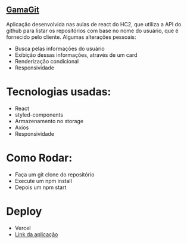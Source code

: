 ## [GamaGit](https://gama-git-xi.vercel.app/)
Aplicação desenvolvida nas aulas de react do HC2, que utiliza a API do github para listar os repositórios com base no nome do usuário, que é fornecido pelo cliente. Algumas alterações pessoais:
  - Busca pelas informações do usuário
  - Exibição dessas informações, através de um card
  - Renderização condicional
  - Responsividade

# Tecnologias usadas:
  - React
  - styled-components
  - Armazenamento no storage
  - Axios
  - Responsividade

# Como Rodar:

  - Faça um git clone do repositório
  - Execute um npm install
  - Depois um npm start

# Deploy
  - Vercel
  - [Link da aplicação](https://gama-git-xi.vercel.app/)
